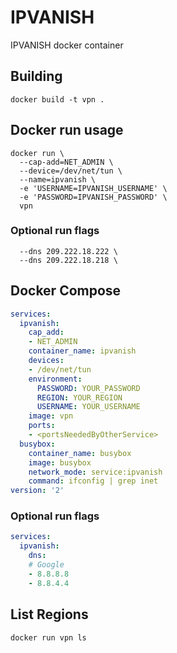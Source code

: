 # IPVANISH
IPVANISH docker container

## Building
`docker build -t vpn .`

## Docker run usage
```Shell
docker run \
  --cap-add=NET_ADMIN \
  --device=/dev/net/tun \
  --name=ipvanish \
  -e 'USERNAME=IPVANISH_USERNAME' \
  -e 'PASSWORD=IPVANISH_PASSWORD' \
  vpn
```

### Optional run flags
```Shell
  --dns 209.222.18.222 \
  --dns 209.222.18.218 \
```

## Docker Compose
```yml
services:
  ipvanish:
    cap_add:
    - NET_ADMIN
    container_name: ipvanish
    devices:
    - /dev/net/tun
    environment:
      PASSWORD: YOUR_PASSWORD
      REGION: YOUR_REGION
      USERNAME: YOUR_USERNAME
    image: vpn
    ports:
    - <portsNeededByOtherService>
  busybox:
    container_name: busybox
    image: busybox
    network_mode: service:ipvanish
    command: ifconfig | grep inet
version: '2'
```

### Optional run flags
```yml
services:
  ipvanish:
    dns:
    # Google
    - 8.8.8.8
    - 8.8.4.4
```

## List Regions
```Shell
docker run vpn ls
```
